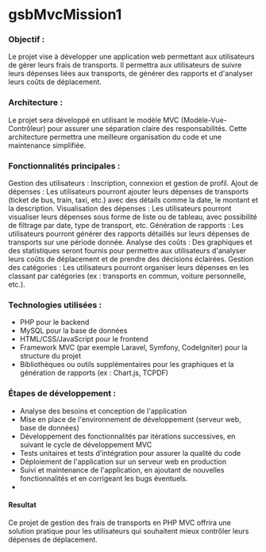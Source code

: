 # gsbMvcMission1

### Objectif :
Le projet vise à développer une application web permettant aux utilisateurs de gérer leurs frais de transports. Il permettra aux utilisateurs de suivre leurs dépenses liées aux transports, de générer des rapports et d'analyser leurs coûts de déplacement.

### Architecture :
Le projet sera développé en utilisant le modèle MVC (Modèle-Vue-Contrôleur) pour assurer une séparation claire des responsabilités. Cette architecture permettra une meilleure organisation du code et une maintenance simplifiée.

### Fonctionnalités principales :

Gestion des utilisateurs : Inscription, connexion et gestion de profil.
Ajout de dépenses : Les utilisateurs pourront ajouter leurs dépenses de transports (ticket de bus, train, taxi, etc.) avec des détails comme la date, le montant et la description.
Visualisation des dépenses : Les utilisateurs pourront visualiser leurs dépenses sous forme de liste ou de tableau, avec possibilité de filtrage par date, type de transport, etc.
Génération de rapports : Les utilisateurs pourront générer des rapports détaillés sur leurs dépenses de transports sur une période donnée.
Analyse des coûts : Des graphiques et des statistiques seront fournis pour permettre aux utilisateurs d'analyser leurs coûts de déplacement et de prendre des décisions éclairées.
Gestion des catégories : Les utilisateurs pourront organiser leurs dépenses en les classant par catégories (ex : transports en commun, voiture personnelle, etc.).

### Technologies utilisées :

- PHP pour le backend
- MySQL pour la base de données
- HTML/CSS/JavaScript pour le frontend
- Framework MVC (par exemple Laravel, Symfony, CodeIgniter) pour la structure du projet
- Bibliothèques ou outils supplémentaires pour les graphiques et la génération de rapports (ex : Chart.js, TCPDF)

### Étapes de développement :

- Analyse des besoins et conception de l'application
- Mise en place de l'environnement de développement (serveur web, base de données)
- Développement des fonctionnalités par itérations successives, en suivant le cycle de développement MVC
- Tests unitaires et tests d'intégration pour assurer la qualité du code
- Déploiement de l'application sur un serveur web en production
- Suivi et maintenance de l'application, en ajoutant de nouvelles fonctionnalités et en corrigeant les bugs éventuels.
- 
#### Resultat

Ce projet de gestion des frais de transports en PHP MVC offrira une solution pratique pour les utilisateurs qui souhaitent mieux contrôler leurs dépenses de déplacement.
